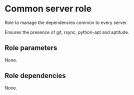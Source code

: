 # Common server role

Role to manage the dependencies common to every server.

Ensures the presence of git, rsync, python-apt and aptitude.

## Role parameters

None.

## Role dependencies

None.
